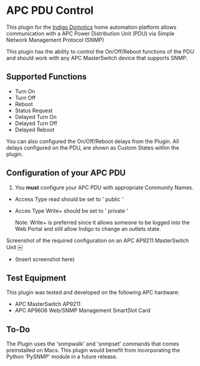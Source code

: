 # APC PDU Control

This plugin for the [Indigo Domotics](http://www.indigodomo.com/) home automation platform allows communication with a APC Power Distribution Unit (PDU) via Simple Network Management Protocol (SNMP)

This plugin has the ability to control the On/Off/Reboot functions of the PDU and should work with any APC MasterSwitch device that supports SNMP.

## Supported Functions

* Turn On
* Turn Off
* Reboot
* Status Request
* Delayed Turn On
* Delayed Turn Off
* Delayed Reboot

You can also configured the On/Off/Reboot delays from the Plugin. All delays configured on the PDU, are shown as Custom States within the plugin.

## Configuration of your APC PDU

1) You <b>must</b> configure your APC PDU with appropriate Community Names. 

* Access Type read should be set to '  public  '
* Acces Type Write+ should be set to '  private  '

    Note: Write+ is preferred since it allows someone to be logged into the Web Portal and still allow Indigo to change an outlets state.

Screenshot of the required configuration on an APC AP9211 MasterSwitch Unit
￼
* (Insert screenshot here)

## Test Equipment

This plugin was tested and developed on the following APC hardware:

* APC MasterSwitch AP9211 
* APC AP9606 Web/SNMP Management SmartSlot Card


## To-Do

The Plugin uses the 'snmpwalk' and 'snmpset' commands that comes preinstalled on Macs. This plugin would benefit from incorporating the Python 'PySNMP' module in a future release.
